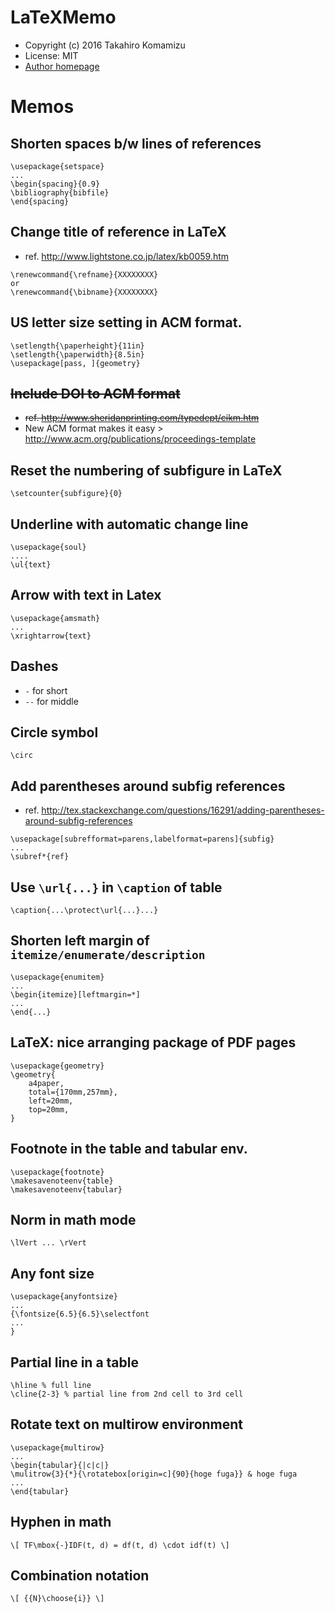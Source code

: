 # LaTeXMemo

* Copyright (c) 2016 Takahiro Komamizu
* License: MIT
* [Author homepage](http://taka-coma.pro/)

# Memos

## Shorten spaces b/w lines of references
```
\usepackage{setspace}
...
\begin{spacing}{0.9}
\bibliography{bibfile}
\end{spacing}
```

## Change title of reference in LaTeX
- ref. http://www.lightstone.co.jp/latex/kb0059.htm
```
\renewcommand{\refname}{XXXXXXXX}
or
\renewcommand{\bibname}{XXXXXXXX}
```

## US letter size setting in ACM format.
```
\setlength{\paperheight}{11in}
\setlength{\paperwidth}{8.5in}
\usepackage[pass, ]{geometry}
```

## ~~Include DOI to ACM format~~ 
- ~~ref. http://www.sheridanprinting.com/typedept/cikm.htm~~
- New ACM format makes it easy > http://www.acm.org/publications/proceedings-template

## Reset the numbering of subfigure in LaTeX
```
\setcounter{subfigure}{0}
```

## Underline with automatic change line
```
\usepackage{soul} 
....
\ul{text}
```

## Arrow with text in Latex
```
\usepackage{amsmath}
...
\xrightarrow{text}
```

## Dashes
* `-` for short
* `--` for middle


## Circle symbol
```
\circ
```

## Add parentheses around subfig references
- ref. http://tex.stackexchange.com/questions/16291/adding-parentheses-around-subfig-references
```
\usepackage[subrefformat=parens,labelformat=parens]{subfig}
...
\subref*{ref}
```

## Use `\url{...}` in `\caption` of table
```
\caption{...\protect\url{...}...}
```

## Shorten left margin of `itemize/enumerate/description`
```
\usepackage{enumitem}
...
\begin{itemize}[leftmargin=*]
...
\end{...}
```

## LaTeX: nice arranging package of PDF pages
```
\usepackage{geometry}
\geometry{
    a4paper,
    total={170mm,257mm},
    left=20mm,
    top=20mm,
}
```

## Footnote in the table and tabular env. 
```
\usepackage{footnote}
\makesavenoteenv{table}
\makesavenoteenv{tabular}
```

## Norm in math mode
```
\lVert ... \rVert
```

## Any font size
```
\usepackage{anyfontsize}
...
{\fontsize{6.5}{6.5}\selectfont
...
}
```

## Partial line in a table
```
\hline % full line
\cline{2-3} % partial line from 2nd cell to 3rd cell
```

## Rotate text on multirow environment
```
\usepackage{multirow}
...
\begin{tabular}{|c|c|}
\mulitrow{3}{*}{\rotatebox[origin=c]{90}{hoge fuga}} & hoge fuga
...
\end{tabular}
```


## Hyphen in math
```
\[ TF\mbox{-}IDF(t, d) = df(t, d) \cdot idf(t) \]
```


## Combination notation
```
\[ {{N}\choose{i}} \]
```
